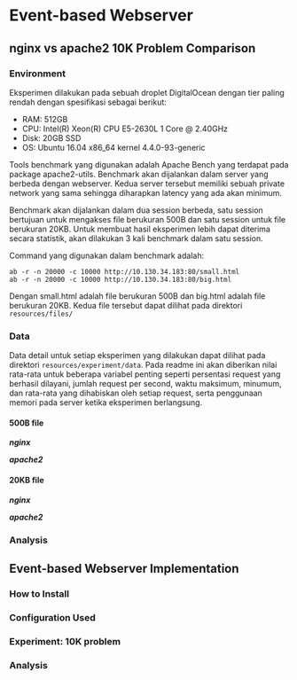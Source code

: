 # Event-based Webserver
## nginx vs apache2 10K Problem Comparison
### Environment
Eksperimen dilakukan pada sebuah droplet DigitalOcean dengan tier paling rendah dengan spesifikasi sebagai berikut:
-   RAM: 512GB
-   CPU: Intel(R) Xeon(R) CPU E5-2630L 1 Core @ 2.40GHz
-   Disk: 20GB SSD
-   OS: Ubuntu 16.04 x86_64 kernel 4.4.0-93-generic

Tools benchmark yang digunakan adalah Apache Bench yang terdapat pada package apache2-utils. Benchmark akan dijalankan dalam server yang berbeda dengan webserver. Kedua server tersebut memiliki sebuah private network yang sama sehingga diharapkan latency yang ada akan minimum.

Benchmark akan dijalankan dalam dua session berbeda, satu session bertujuan untuk mengakses file berukuran 500B dan satu session untuk file berukuran 20KB. Untuk membuat hasil eksperimen lebih dapat diterima secara statistik, akan dilakukan 3 kali benchmark dalam satu session.

Command yang digunakan dalam benchmark adalah:
```
ab -r -n 20000 -c 10000 http://10.130.34.183:80/small.html
ab -r -n 20000 -c 10000 http://10.130.34.183:80/big.html
```
Dengan small.html adalah file berukuran 500B dan big.html adalah file berukuran 20KB. Kedua file tersebut dapat dilihat pada direktori `resources/files/`


### Data
Data detail untuk setiap eksperimen yang dilakukan dapat dilihat pada direktori `resources/experiment/data`. Pada readme ini akan diberikan nilai rata-rata untuk beberapa variabel penting seperti persentasi request yang berhasil dilayani, jumlah request per second, waktu maksimum, minumum, dan rata-rata yang dihabiskan oleh setiap request, serta penggunaan memori pada server ketika eksperimen berlangsung.
#### 500B file
___nginx___


___apache2___
#### 20KB file
___nginx___

___apache2___

### Analysis

## Event-based Webserver Implementation
### How to Install
### Configuration Used
### Experiment: 10K problem
### Analysis
